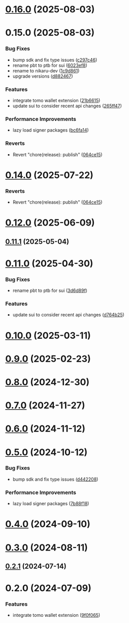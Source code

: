 # [0.16.0](https://github.com/nikaaru/rango-client/compare/provider-tomo@0.15.0...provider-tomo@0.16.0) (2025-08-03)



# 0.15.0 (2025-08-03)


### Bug Fixes

* bump sdk and fix type issues ([c297c46](https://github.com/nikaaru/rango-client/commit/c297c46620f853b6317664dae04061af3dfbbd71))
* rename pbt to ptb for sui ([6023ef8](https://github.com/nikaaru/rango-client/commit/6023ef84340b25430001d5efd0e005bdd96ff2ae))
* rename to nikaru-dev ([1c9d861](https://github.com/nikaaru/rango-client/commit/1c9d861b66efc4f58fca6c6b5ea240339e86ffe8))
* upgrade versions ([d882467](https://github.com/nikaaru/rango-client/commit/d8824673529745ad7e7f3c959a45b0192d91962f))


### Features

* integrate tomo wallet extension ([21b6615](https://github.com/nikaaru/rango-client/commit/21b6615269aadffa532e3d705b615c85e2ca2760))
* update sui to consider recent api changes ([265ff47](https://github.com/nikaaru/rango-client/commit/265ff47fc90db86fd3c94183b3e48105241e6ae6))


### Performance Improvements

* lazy load signer packages ([bc6fa14](https://github.com/nikaaru/rango-client/commit/bc6fa141c2281cb202294e8df5a78b11d1cdabfb))


### Reverts

* Revert "chore(release): publish" ([064ce15](https://github.com/nikaaru/rango-client/commit/064ce157a2f819856f647f83aeb1c0410542e8d7))



# [0.14.0](https://github.com/rango-exchange/rango-client/compare/provider-tomo@0.13.0...provider-tomo@0.14.0) (2025-07-22)


### Reverts

* Revert "chore(release): publish" ([064ce15](https://github.com/rango-exchange/rango-client/commit/064ce157a2f819856f647f83aeb1c0410542e8d7))



# [0.12.0](https://github.com/rango-exchange/rango-client/compare/provider-tomo@0.11.1...provider-tomo@0.12.0) (2025-06-09)



## [0.11.1](https://github.com/rango-exchange/rango-client/compare/provider-tomo@0.11.0...provider-tomo@0.11.1) (2025-05-04)



# [0.11.0](https://github.com/rango-exchange/rango-client/compare/provider-tomo@0.10.0...provider-tomo@0.11.0) (2025-04-30)


### Bug Fixes

* rename pbt to ptb for sui ([3d6d89f](https://github.com/rango-exchange/rango-client/commit/3d6d89f2265766607a15d61e0df92643fb33072b))


### Features

* update sui to consider recent api changes ([d764b25](https://github.com/rango-exchange/rango-client/commit/d764b2501df9bb295f63cdbc0b05acd4a3abb4b9))



# [0.10.0](https://github.com/rango-exchange/rango-client/compare/provider-tomo@0.9.0...provider-tomo@0.10.0) (2025-03-11)



# [0.9.0](https://github.com/rango-exchange/rango-client/compare/provider-tomo@0.8.0...provider-tomo@0.9.0) (2025-02-23)



# [0.8.0](https://github.com/rango-exchange/rango-client/compare/provider-tomo@0.7.0...provider-tomo@0.8.0) (2024-12-30)



# [0.7.0](https://github.com/rango-exchange/rango-client/compare/provider-tomo@0.6.0...provider-tomo@0.7.0) (2024-11-27)



# [0.6.0](https://github.com/rango-exchange/rango-client/compare/provider-tomo@0.5.0...provider-tomo@0.6.0) (2024-11-12)



# [0.5.0](https://github.com/rango-exchange/rango-client/compare/provider-tomo@0.4.0...provider-tomo@0.5.0) (2024-10-12)


### Bug Fixes

* bump sdk and fix type issues ([d442208](https://github.com/rango-exchange/rango-client/commit/d4422083bf5dd27d5f509ce1db7f9560d05428c8))


### Performance Improvements

* lazy load signer packages ([7b88f18](https://github.com/rango-exchange/rango-client/commit/7b88f1834f7b29b4b81ab6c81a07bb88e8ccf55c))



# [0.4.0](https://github.com/rango-exchange/rango-client/compare/provider-tomo@0.3.0...provider-tomo@0.4.0) (2024-09-10)



# [0.3.0](https://github.com/rango-exchange/rango-client/compare/provider-tomo@0.2.1...provider-tomo@0.3.0) (2024-08-11)



## [0.2.1](https://github.com/rango-exchange/rango-client/compare/provider-tomo@0.2.0...provider-tomo@0.2.1) (2024-07-14)



# 0.2.0 (2024-07-09)


### Features

* integrate tomo wallet extension ([9f0f065](https://github.com/rango-exchange/rango-client/commit/9f0f0650fcd213a621dcc6ddca3e32424c1a5ada))



